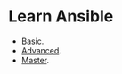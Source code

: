 # Learn Ansible

- [Basic](https://www.redhat.com/en/topics/automation/learning-ansible-tutorial).
- [Advanced](ADVANCED).
- [Master](MASTER).
